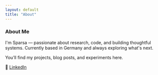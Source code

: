 ```yaml
---
layout: default
title: "About"
---
```

### About Me

I'm Sparsa — passionate about research, code, and building thoughtful systems. Currently based in Germany and always exploring what's next.

You’ll find my projects, blog posts, and experiments here.

💼 [LinkedIn](#)
